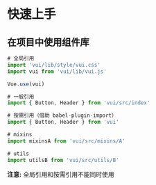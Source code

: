 # 快速上手
## 在项目中使用组件库
``` javascript
# 全局引用
import 'vui/lib/style/vui.css'
import vui from 'vui/lib/vui.js'

Vue.use(vui)

# 一般引用
import { Button, Header } from 'vui/src/index'

# 按需引用（借助 babel-plugin-import）
import { Button, Header } from 'vui'

# mixins
import mixinsA from 'vui/src/mixins/A'

# utils
import utilsB from 'vui/src/utils/B'
```
**注意:** 全局引用和按需引用不能同时使用
